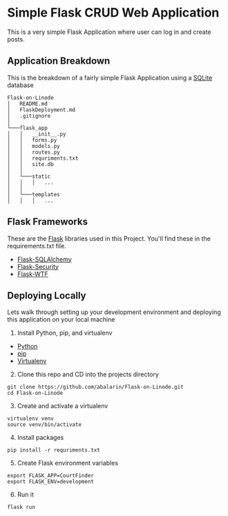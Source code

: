 # Simple Flask CRUD Web Application
This is a very simple Flask Application where user can log in and create posts.

## Application Breakdown
This is the breakdown of a fairly simple Flask Application using a [SQLite](https://www.sqlite.org/index.html) database
```
Flask-on-Linode
│   README.md
│   FlaskDeployment.md
│   .gitignore
│
└───flask_app
│   │   __init__.py
│   │   forms.py
│   │   models.py
│   │   routes.py
│   │   requriments.txt
│   │   site.db
│   │
│   └───static
│   │   │   ...
│   │   
│   └───templates
│   │   │   ...   

```

## Flask Frameworks
These are the [Flask](http://flask.pocoo.org/docs/1.0/) libraries used in this Project. You'll find these in the requirements.txt file.
- [Flask-SQLAlchemy](http://flask-sqlalchemy.pocoo.org/2.3/)
- [Flask-Security](https://pythonhosted.org/Flask-Security/)
- [Flask-WTF](https://flask-wtf.readthedocs.io/en/stable/)

## Deploying Locally
Lets walk through setting up your development environment and deploying this application on your local machine

1. Install Python, pip, and virtualenv
  - [Python](https://www.python.org/)
  - [pip](https://pip.pypa.io/en/stable/installing/)
  - [Virtualenv](https://virtualenv.pypa.io/en/latest/installation/)

2. Clone this repo and CD into the projects directory
```
git clone https://github.com/abalarin/Flask-on-Linode.git
cd Flask-on-Linode
```
3. Create and activate a virtualenv
```
virtualenv venv
source venv/bin/activate
```
4. Install packages
```
pip install -r requriments.txt
```
5. Create Flask environment variables
```
export FLASK_APP=CourtFinder
export FLASK_ENV=development
```
6. Run it
```
flask run
```
